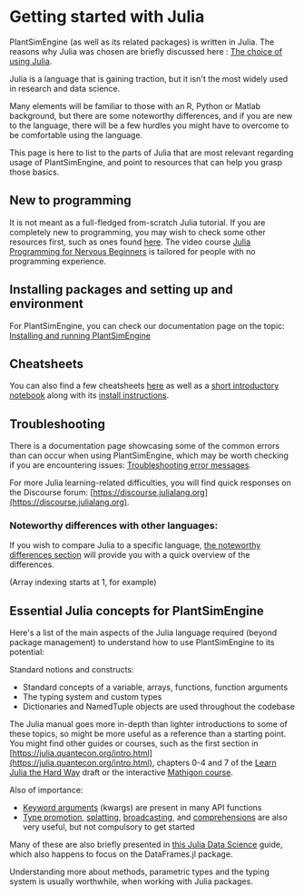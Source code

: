 # Getting started with Julia

PlantSimEngine (as well as its related packages) is written in Julia. The reasons why Julia was chosen are briefly discussed here : [The choice of using Julia](@ref).

Julia is a language that is gaining traction, but it isn't the most widely used in research and data science. 

Many elements will be familiar to those with an R, Python or Matlab background, but there are some noteworthy differences, and if you are new to the language, there will be a few hurdles you might have to overcome to be comfortable using the language.

This page is here to list to the parts of Julia that are most relevant regarding usage of PlantSimEngine, and point to resources that can help you grasp those basics.

## New to programming

It is not meant as a full-fledged from-scratch Julia tutorial. If you are completely new to programming, you may wish to check some other resources first, such as ones found [here](https://docs.julialang.org/en/v1/manual/getting-started/). The video course [Julia Programming for Nervous Beginners](https://www.youtube.com/playlist?list=PLP8iPy9hna6Qpx0MgGyElJ5qFlaIXYf1R) is tailored for people with no programming experience.

## Installing packages and setting up and environment

For PlantSimEngine, you can check our documentation page on the topic: 
[Installing and running PlantSimEngine](@ref)

## Cheatsheets

You can also find a few cheatsheets [here](https://palmstudio.github.io/Biophysics_database_palm/cheatsheets/) as well as a [short introductory notebook](https://palmstudio.github.io/Biophysics_database_palm/basic_syntax/) along with its [install instructions](https://palmstudio.github.io/Biophysics_database_palm/installation/).

## Troubleshooting

There is a documentation page showcasing some of the common errors than can occur when using PlantSimEngine, which may be worth checking if you are encountering issues: [Troubleshooting error messages](@ref).

For more Julia learning-related difficulties, you will find quick responses on the Discourse forum: [https://discourse.julialang.org](https://discourse.julialang.org).

### Noteworthy differences with other languages: 

If you wish to compare Julia to a specific language, [the noteworthy differences section](https://docs.julialang.org/en/v1/manual/noteworthy-differences/#Noteworthy-differences-from-Python) will provide you with a quick overview of the differences.

(Array indexing starts at 1, for example)

## Essential Julia concepts for PlantSimEngine

Here's a list of the main aspects of the Julia language required (beyond package management) to understand how to use PlantSimEngine to its potential:

Standard notions and constructs:

- Standard concepts of a variable, arrays, functions, function arguments
- The typing system and custom types
- Dictionaries and NamedTuple objects are used throughout the codebase

The Julia manual goes more in-depth than lighter introductions to some of these topics, so might be more useful as a reference than a starting point. You might find other guides or courses, such as the first section in [https://julia.quantecon.org/intro.html](https://julia.quantecon.org/intro.html), chapters 0-4 and 7 of the [Learn Julia the Hard Way](https://scls.gitbooks.io/ljthw/content/) draft or the interactive [Mathigon course](https://mathigon.org/course/programming-in-julia/introduction).

Also of importance:

- [Keyword arguments](https://docs.julialang.org/en/v1/manual/functions/#Keyword-Arguments) (kwargs) are present in many API functions
- [Type promotion](https://docs.julialang.org/en/v1/manual/conversion-and-promotion/#Promotion), [splatting](https://docs.julialang.org/en/v1/base/base/#...), [broadcasting](https://docs.julialang.org/en/v1/manual/functions/#man-vectorized), and [comprehensions](https://docs.julialang.org/en/v1/manual/arrays/#man-comprehensions) are also very useful, but not compulsory to get started

Many of these are also briefly presented in [this Julia Data Science](https://juliadatascience.io/julia_basics) guide, which also happens to focus on the DataFrames.jl package.

Understanding more about methods, parametric types and the typing system is usually worthwhile, when working with Julia packages.